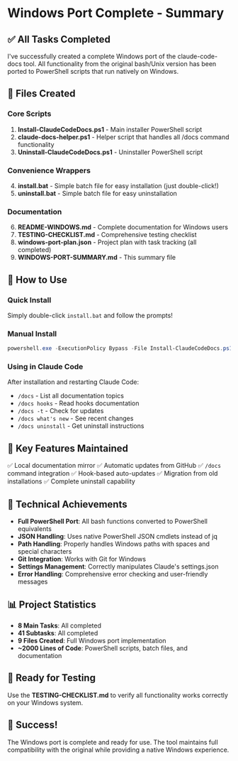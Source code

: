 # Windows Port Complete - Summary

## ✅ All Tasks Completed

I've successfully created a complete Windows port of the claude-code-docs tool. All functionality from the original bash/Unix version has been ported to PowerShell scripts that run natively on Windows.

## 📁 Files Created

### Core Scripts
1. **Install-ClaudeCodeDocs.ps1** - Main installer PowerShell script
2. **claude-docs-helper.ps1** - Helper script that handles all /docs command functionality  
3. **Uninstall-ClaudeCodeDocs.ps1** - Uninstaller PowerShell script

### Convenience Wrappers
4. **install.bat** - Simple batch file for easy installation (just double-click!)
5. **uninstall.bat** - Simple batch file for easy uninstallation

### Documentation
6. **README-WINDOWS.md** - Complete documentation for Windows users
7. **TESTING-CHECKLIST.md** - Comprehensive testing checklist
8. **windows-port-plan.json** - Project plan with task tracking (all completed)
9. **WINDOWS-PORT-SUMMARY.md** - This summary file

## 🚀 How to Use

### Quick Install
Simply double-click `install.bat` and follow the prompts!

### Manual Install
```powershell
powershell.exe -ExecutionPolicy Bypass -File Install-ClaudeCodeDocs.ps1
```

### Using in Claude Code
After installation and restarting Claude Code:
- `/docs` - List all documentation topics
- `/docs hooks` - Read hooks documentation  
- `/docs -t` - Check for updates
- `/docs what's new` - See recent changes
- `/docs uninstall` - Get uninstall instructions

## 🎯 Key Features Maintained

✅ Local documentation mirror
✅ Automatic updates from GitHub
✅ `/docs` command integration
✅ Hook-based auto-updates
✅ Migration from old installations
✅ Complete uninstall capability

## 🔧 Technical Achievements

- **Full PowerShell Port**: All bash functions converted to PowerShell equivalents
- **JSON Handling**: Uses native PowerShell JSON cmdlets instead of jq
- **Path Handling**: Properly handles Windows paths with spaces and special characters
- **Git Integration**: Works with Git for Windows
- **Settings Management**: Correctly manipulates Claude's settings.json
- **Error Handling**: Comprehensive error checking and user-friendly messages

## 📊 Project Statistics

- **8 Main Tasks**: All completed
- **41 Subtasks**: All completed  
- **9 Files Created**: Full Windows port implementation
- **~2000 Lines of Code**: PowerShell scripts, batch files, and documentation

## 🧪 Ready for Testing

Use the **TESTING-CHECKLIST.md** to verify all functionality works correctly on your Windows system.

## 🎉 Success!

The Windows port is complete and ready for use. The tool maintains full compatibility with the original while providing a native Windows experience.